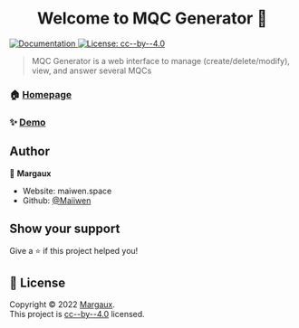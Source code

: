 <h1 align="center">Welcome to MQC Generator 👋</h1>
<p>
  <a href="/" target="_blank">
    <img alt="Documentation" src="https://img.shields.io/badge/documentation-yes-brightgreen.svg" />
  </a>
  <a href="/" target="_blank">
    <img alt="License: cc--by--4.0" src="https://img.shields.io/badge/License-cc--by--4.0-yellow.svg" />
  </a>
</p>

> MQC Generator is a web interface to manage (create/delete/modify), view, and
> answer several MQCs

### 🏠 [Homepage](/)

### ✨ [Demo](/)

## Author

👤 **Margaux**

- Website: maiwen.space
- Github: [@Maiiwen](https://github.com/Maiiwen)

## Show your support

Give a ⭐️ if this project helped you!

## 📝 License

Copyright © 2022 [Margaux](https://github.com/Maiiwen).<br /> This project is
[cc--by--4.0](/) licensed.
